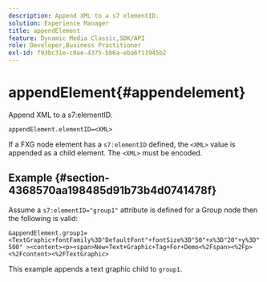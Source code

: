```yaml
---
description: Append XML to a s7 elementID.
solution: Experience Manager
title: appendElement
feature: Dynamic Media Classic,SDK/API
role: Developer,Business Practitioner
exl-id: f93bc31e-c0ae-4375-bb6a-eba6f11945b2
---
```

# appendElement{#appendelement}

Append XML to a s7:elementID.

 `appendElement.elementID=<XML>`

If a FXG node element has a `s7:elementID` defined, the `<XML>` value is appended as a child element. The `<XML>` must be encoded.

## Example {#section-4368570aa198485d91b73b4d0741478f}

Assume a `s7:elementID="group1"` attribute is defined for a Group node then the following is valid:

`&appendElement.group1=<TextGraphic+fontFamily%3D"DefaultFont"+fontSize%3D"50"+x%3D"20"+y%3D"500" ><content><p><span>New+Text+Graphic+Tag+For+Demo<%2Fspan><%2Fp><%2Fcontent><%2FTextGraphic>`

This example appends a text graphic child to `group1`.
